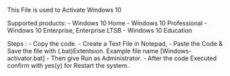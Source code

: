 This File is used to Activate Windows 10

Supported products:
    - Windows 10 Home
    - Windows 10 Professional
    - Windows 10 Enterprise, Enterprise LTSB
    - Windows 10 Education

Steps :
    - Copy the code.
    - Create a Text File in Notepad,
    - Paste the Code & Save the file with (.bat)Extentsion. Example file name [Windows-activator.bat]
    - Then give Run as Administrator.
    - After the code Executed confirm with yes(y) for Restart the system.
